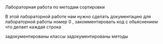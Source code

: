 Лабораторная работа по методам сортировки

В этой лабораторной работе нам нужно сделать документацию для лабораторной работы номер 0 , закомментировать код с обьяснением что делает каждая строка 

задокументированы классы 
задокументированы методы
